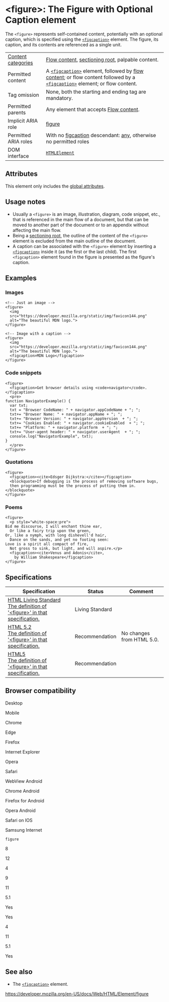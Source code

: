 &lt;figure&gt;: The Figure with Optional Caption element
========================================================

The `<figure>` represents self-contained content, potentially with an optional caption, which is specified using the [`<figcaption>`](figcaption) element. The figure, its caption, and its contents are referenced as a single unit.

<table><tbody><tr class="odd"><td><a href="https://developer.mozilla.org/en-US/docs/Web/Guide/HTML/Content_categories">Content categories</a></td><td><a href="https://developer.mozilla.org/en-US/docs/Web/Guide/HTML/Content_categories#flow_content">Flow content</a>, <a href="https://developer.mozilla.org/en-US/docs/Web/Guide/HTML/Using_HTML_sections_and_outlines#sectioning_roots">sectioning root</a>, palpable content.</td></tr><tr class="even"><td>Permitted content</td><td>A <a href="figcaption"><code>&lt;figcaption&gt;</code></a> element, followed by <a href="https://developer.mozilla.org/en-US/docs/Web/Guide/HTML/Content_categories#flow_content">flow content</a>; or flow content followed by a <a href="figcaption"><code>&lt;figcaption&gt;</code></a> element; or flow content.</td></tr><tr class="odd"><td>Tag omission</td><td>None, both the starting and ending tag are mandatory.</td></tr><tr class="even"><td>Permitted parents</td><td>Any element that accepts <a href="https://developer.mozilla.org/en-US/docs/Web/Guide/HTML/Content_categories#flow_content">Flow content</a>.</td></tr><tr class="odd"><td>Implicit ARIA role</td><td><a href="https://developer.mozilla.org/en-US/docs/Web/Accessibility/ARIA/Roles/Figure_Role">figure</a></td></tr><tr class="even"><td>Permitted ARIA roles</td><td>With no <a href="figcaption">figcaption</a> descendant: <a href="https://www.w3.org/TR/html-aria/#dfn-any-role">any</a>, otherwise no permitted roles</td></tr><tr class="odd"><td>DOM interface</td><td><a href="https://developer.mozilla.org/en-US/docs/Web/API/HTMLElement"><code>HTMLElement</code></a></td></tr></tbody></table>

Attributes
----------

This element only includes the [global attributes](../global_attributes).

Usage notes
-----------

-   Usually a `<figure>` is an image, illustration, diagram, code snippet, etc., that is referenced in the main flow of a document, but that can be moved to another part of the document or to an appendix without affecting the main flow.
-   Being a [sectioning root](https://developer.mozilla.org/en-US/docs/Web/Guide/HTML/Using_HTML_sections_and_outlines#sectioning_roots), the outline of the content of the `<figure>` element is excluded from the main outline of the document.
-   A caption can be associated with the `<figure>` element by inserting a [`<figcaption>`](figcaption) inside it (as the first or the last child). The first `<figcaption>` element found in the figure is presented as the figure's caption.

Examples
--------

### Images

    <!-- Just an image -->
    <figure>
      <img
      src="https://developer.mozilla.org/static/img/favicon144.png"
      alt="The beautiful MDN logo.">
    </figure>

    <!-- Image with a caption -->
    <figure>
      <img
      src="https://developer.mozilla.org/static/img/favicon144.png"
      alt="The beautiful MDN logo.">
      <figcaption>MDN Logo</figcaption>
    </figure>

### Code snippets

    <figure>
      <figcaption>Get browser details using <code>navigator</code>.</figcaption>
      <pre>
    function NavigatorExample() {
      var txt;
      txt = "Browser CodeName: " + navigator.appCodeName + "; ";
      txt+= "Browser Name: " + navigator.appName + "; ";
      txt+= "Browser Version: " + navigator.appVersion  + "; ";
      txt+= "Cookies Enabled: " + navigator.cookieEnabled  + "; ";
      txt+= "Platform: " + navigator.platform  + "; ";
      txt+= "User-agent header: " + navigator.userAgent  + "; ";
      console.log("NavigatorExample", txt);
    }
      </pre>
    </figure>

### Quotations

    <figure>
      <figcaption><cite>Edsger Dijkstra:</cite></figcaption>
      <blockquote>If debugging is the process of removing software bugs,
      then programming must be the process of putting them in.</blockquote>
    </figure>

### Poems

    <figure>
      <p style="white-space:pre">
    Bid me discourse, I will enchant thine ear,
      Or like a fairy trip upon the green,
    Or, like a nymph, with long dishevell'd hair,
      Dance on the sands, and yet no footing seen:
    Love is a spirit all compact of fire,
      Not gross to sink, but light, and will aspire.</p>
      <figcaption><cite>Venus and Adonis</cite>,
        by William Shakespeare</figcaption>
    </figure>

Specifications
--------------

<table><thead><tr class="header"><th>Specification</th><th>Status</th><th>Comment</th></tr></thead><tbody><tr class="odd"><td><a href="https://html.spec.whatwg.org/multipage/semantics.html#the-figure-element">HTML Living Standard<br />
<span class="small">The definition of '&lt;figure&gt;' in that specification.</span></a></td><td><span class="spec-living">Living Standard</span></td><td></td></tr><tr class="even"><td><a href="https://www.w3.org/TR/html52/grouping-content.html#the-figure-element">HTML 5.2<br />
<span class="small">The definition of '&lt;figure&gt;' in that specification.</span></a></td><td><span class="spec-rec">Recommendation</span></td><td>No changes from HTML 5.0.</td></tr><tr class="odd"><td><a href="https://www.w3.org/TR/html52/grouping-content.html#the-figure-element">HTML5<br />
<span class="small">The definition of '&lt;figure&gt;' in that specification.</span></a></td><td><span class="spec-rec">Recommendation</span></td><td></td></tr></tbody></table>

Browser compatibility
---------------------

Desktop

Mobile

Chrome

Edge

Firefox

Internet Explorer

Opera

Safari

WebView Android

Chrome Android

Firefox for Android

Opera Android

Safari on IOS

Samsung Internet

`figure`

8

12

4

9

11

5.1

Yes

Yes

4

11

5.1

Yes

See also
--------

-   The [`<figcaption>`](figcaption) element.

<a href="https://developer.mozilla.org/en-US/docs/Web/HTML/Element/figure" class="_attribution-link">https://developer.mozilla.org/en-US/docs/Web/HTML/Element/figure</a>
